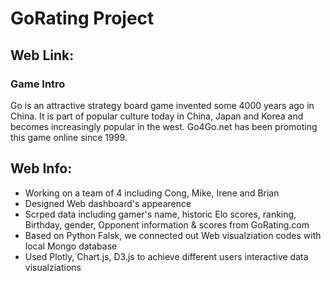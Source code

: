 # GoRating Project

## Web Link: 

### Game Intro
Go is an attractive strategy board game invented some 4000 years ago in China. It is part of popular culture today in China, Japan and Korea and becomes increasingly popular in the west. Go4Go.net has been promoting this game online since 1999.

## Web Info:
* Working on a team of 4 including Cong, Mike, Irene and Brian
* Designed Web dashboard's appearence 
* Scrped data including gamer's name, historic Elo scores, ranking, Birthday, gender, Opponent information & scores from GoRating.com
* Based on Python Falsk, we connected out Web visualziation codes with local Mongo database 
* Used Plotly, Chart.js, D3.js to achieve different users interactive data visualziations

